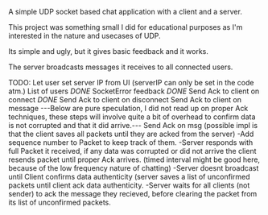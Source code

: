 A simple UDP socket based chat application with a client and a server.

This project was something small I did for educational purposes as I'm interested in the nature and usecases of UDP.

Its simple and ugly, but it gives basic feedback and it works.

The server broadcasts messages it receives to all connected users.

TODO:
Let user set server IP from UI (serverIP can only be set in the code atm.)
List of users *DONE*
SocketError feedback *DONE*
Send Ack to client on connect *DONE*
Send Ack to client on disconnect
Send Ack to client on message
---Below are pure speculation, I did not read up on proper Ack techniques, these steps will involve quite a bit of overhead to confirm data is not corrupted and that it did arrive.---
Send Ack on msg (possible impl is that the client saves all packets until they are acked from the server)
  -Add sequence number to Packet to keep track of them. 
  -Server responds with full Packet it received, if any data was corrupted or did not arrive the client resends packet until proper Ack arrives. (timed interval might be good here, because of the low frequency nature of chatting)
  -Server doesnt broadcast until Client confirms data authenticity (server saves a list of unconfirmed packets until client ack data authenticity.
  -Server waits for all clients (not sender) to ack the message they recieved, before clearing the packet from its list of unconfirmed packets.
